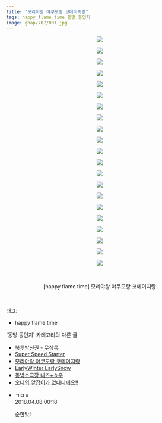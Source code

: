 ```yaml
---
title: "모리야랑 야쿠모랑 코메이지랑"
tags: happy_flame_time 동방_동인지
image: ghap/707/001.jpg
---
```

<div class="article">
<p style="text-align: center; clear: none; float: none;"><img src="{{ site.nasurl }}/ghap/707/001.jpg"/></p>
<p style="text-align: center; clear: none; float: none;"><img src="{{ site.nasurl }}/ghap/707/002.jpg"/></p>
<p style="text-align: center; clear: none; float: none;"><img src="{{ site.nasurl }}/ghap/707/003.jpg"/></p>
<p style="text-align: center; clear: none; float: none;"><img src="{{ site.nasurl }}/ghap/707/004.jpg"/></p>
<p style="text-align: center; clear: none; float: none;"><img src="{{ site.nasurl }}/ghap/707/005.jpg"/></p>
<p style="text-align: center; clear: none; float: none;"><img src="{{ site.nasurl }}/ghap/707/006.jpg"/></p>
<p style="text-align: center; clear: none; float: none;"><img src="{{ site.nasurl }}/ghap/707/007.jpg"/></p>
<p style="text-align: center; clear: none; float: none;"><img src="{{ site.nasurl }}/ghap/707/008.jpg"/></p>
<p style="text-align: center; clear: none; float: none;"><img src="{{ site.nasurl }}/ghap/707/009.jpg"/></p>
<p style="text-align: center; clear: none; float: none;"><img src="{{ site.nasurl }}/ghap/707/010.jpg"/></p>
<p style="text-align: center; clear: none; float: none;"><img src="{{ site.nasurl }}/ghap/707/011.jpg"/></p>
<p style="text-align: center; clear: none; float: none;"><img src="{{ site.nasurl }}/ghap/707/012.jpg"/></p>
<p style="text-align: center; clear: none; float: none;"><img src="{{ site.nasurl }}/ghap/707/013.jpg"/></p>
<p style="text-align: center; clear: none; float: none;"><img src="{{ site.nasurl }}/ghap/707/014.jpg"/></p>
<p style="text-align: center; clear: none; float: none;"><img src="{{ site.nasurl }}/ghap/707/015.jpg"/></p>
<p style="text-align: center; clear: none; float: none;"><img src="{{ site.nasurl }}/ghap/707/016.jpg"/></p>
<p style="text-align: center; clear: none; float: none;"><img src="{{ site.nasurl }}/ghap/707/017.jpg"/></p>
<p style="text-align: center; clear: none; float: none;"><img src="{{ site.nasurl }}/ghap/707/018.jpg"/></p>
<p style="text-align: center; clear: none; float: none;"><img src="{{ site.nasurl }}/ghap/707/019.jpg"/></p>
<p style="text-align: center; clear: none; float: none;"><img src="{{ site.nasurl }}/ghap/707/020.jpg"/></p>
<p style="text-align: center; clear: none; float: none;"><img src="{{ site.nasurl }}/ghap/707/021.jpg"/></p>
<p style="text-align: center; clear: none; float: none;"><br/></p>
<p style="text-align: center; clear: none; float: none;">[happy flame time] 모리야랑 야쿠모랑 코메이지랑</p>
<p><br/></p>
</div><div class="tagTrail">
<p>태그: </p>
<ul>
<li>happy flame time</li>
</ul>
</div><div class="another">
<p>'동방 동인지' 카테고리의 다른 글</p>
<ul>
<li><a href="/2016-07-06-ghap_709">북투방신권 - 무상록</a></li>
<li><a href="/2016-07-06-ghap_708">Super Speed Starter</a></li>
<li><a href="/2016-07-06-ghap_707">모리야랑 야쿠모랑 코메이지랑</a></li>
<li><a href="/2016-07-06-ghap_706">EarlyWinter EarlySnow</a></li>
<li><a href="/2016-07-06-ghap_704">동방소극장 나즈+쇼우</a></li>
<li><a href="/2016-07-06-ghap_703">오니의 앞잡이가 없다니께요!!</a></li>
</ul>
</div><div class="cb_module cb_fluid">
<div class="cb_wrt cb_profile">
<div class="comment">
<ul>
<li class="cb_thumb_off" id="comment15235133">
<div class="cb_comment_area">
<div class="cb_info_area">
<div class="cb_section">
<span class="cb_nick_name">ㄱㅁㅎ</span>
</div>
<div class="cb_section">
<span class="cb_date">2018.04.08 00:18 </span>
</div>
</div>
<div class="cb_dsc_comment">
<p class="cb_dsc">
											순한맛!
										</p>
</div>
</div></li>
</ul>
</div>
</div><!-- commentList close -->
</div>